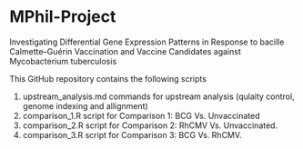 # MPhil-Project

Investigating Differential Gene Expression Patterns in Response to bacille Calmette–Guérin Vaccination and Vaccine Candidates against Mycobacterium tuberculosis

This GitHub repository contains the following scripts 

1) upstream_analysis.md commands for upstream analysis (qulaity control, genome indexing and allignment)
2) comparison_1.R script for Comparison 1: BCG Vs. Unvaccinated
3) comparison_2.R script for Comparison 2: RhCMV Vs. Unvaccinated.
4) comparison_3.R script for Comparison 3: BCG Vs. RhCMV.



